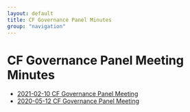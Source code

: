 ```yaml
---
layout: default
title: CF Governance Panel Minutes
group: "navigation"
---
```


# CF Governance Panel Meeting Minutes

* [2021-02-10 CF Governance Panel Meeting](2021-02-10-meeting.md)
* [2020-05-12 CF Governance Panel Meeting](2020-05-12-meeting.md)
